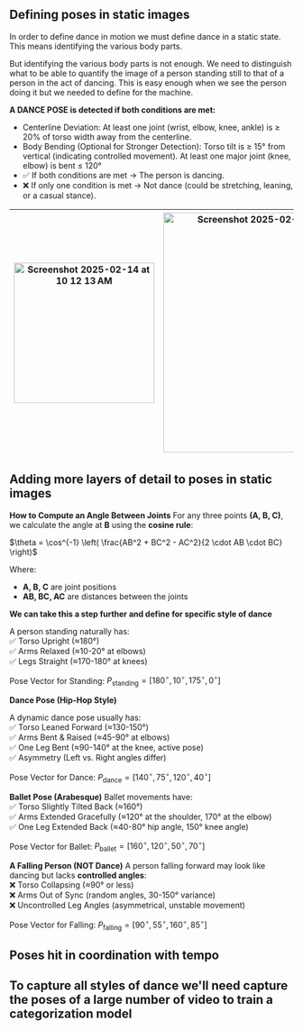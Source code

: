 ## Defining poses in static images

In order to define dance in motion we must define dance in a static state.  This means identifying the various body parts.

But identifying the various body parts is not enough.  We need to distinguish what to be able to quantify the image of a person standing still to that of a person in the act of dancing.  This is easy enough when we see the person doing it but we needed to define for the machine.

**A DANCE POSE is detected if both conditions are met:**


- Centerline Deviation: At least one joint (wrist, elbow, knee, ankle) is ≥ 20% of torso width away from the centerline.
- Body Bending (Optional for Stronger Detection): Torso tilt is ≥ 15° from vertical (indicating controlled movement).  At least one major joint (knee, elbow) is bent ≤ 120°
- ✅ If both conditions are met → The person is dancing.
- ❌ If only one condition is met → Not dance (could be stretching, leaning, or a casual stance).

| <img width="249" alt="Screenshot 2025-02-14 at 10 12 13 AM" src="https://github.com/user-attachments/assets/5fb14837-ee2a-4a93-855d-a7f032ac75ce" /> | <img width="426" alt="Screenshot 2025-02-14 at 10 22 28 AM" src="https://github.com/user-attachments/assets/9ba70fc1-68d2-4c8f-ade2-60e54c1c80c2" /> | <img width="429" alt="Screenshot 2025-02-14 at 10 22 00 AM" src="https://github.com/user-attachments/assets/a66ba3ae-d45f-4ea6-a8a9-dad631ee2a1a" /> |
|--|--|--|

## Adding more layers of detail to poses in static images

**How to Compute an Angle Between Joints**
For any three points **(A, B, C)**, we calculate the angle at **B** using the **cosine rule**:

$\theta = \cos^{-1} \left( \frac{AB^2 + BC^2 - AC^2}{2 \cdot AB \cdot BC} \right)$

Where:
- **A, B, C** are joint positions  
- **AB, BC, AC** are distances between the joints

**We can take this a step further and define for specific style of dance**

A person standing naturally has:  
✅ Torso Upright (≈180°)  
✅ Arms Relaxed (≈10-20° at elbows)  
✅ Legs Straight (≈170-180° at knees)  

Pose Vector for Standing:
$P_{\text{standing}} = [180^\circ, 10^\circ, 175^\circ, 0^\circ]$

**Dance Pose (Hip-Hop Style)**

A dynamic dance pose usually has:  
✅ Torso Leaned Forward (≈130-150°)  
✅ Arms Bent & Raised (≈45-90° at elbows)  
✅ One Leg Bent (≈90-140° at the knee, active pose)  
✅ Asymmetry (Left vs. Right angles differ)  

Pose Vector for Dance:
$P_{\text{dance}} = [140^\circ, 75^\circ, 120^\circ, 40^\circ]$


**Ballet Pose (Arabesque)**
Ballet movements have:  
✅ Torso Slightly Tilted Back (≈160°)  
✅ Arms Extended Gracefully (≈120° at the shoulder, 170° at the elbow)  
✅ One Leg Extended Back (≈40-80° hip angle, 150° knee angle)  

Pose Vector for Ballet:
$P_{\text{ballet}} = [160^\circ, 120^\circ, 50^\circ, 70^\circ]$

**A Falling Person (NOT Dance)**
A person falling forward may look like dancing but lacks **controlled angles**:  
❌ Torso Collapsing (≈90° or less)  
❌ Arms Out of Sync (random angles, 30-150° variance)  
❌ Uncontrolled Leg Angles (asymmetrical, unstable movement)  

Pose Vector for Falling:
$P_{\text{falling}} = [90^\circ, 55^\circ, 160^\circ, 85^\circ]$

## Poses hit in coordination with tempo




## To capture all styles of dance we'll need capture the poses of a large number of video to train a categorization model
